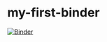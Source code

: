 # my-first-binder
[![Binder](https://mybinder.org/badge_logo.svg)](https://mybinder.org/v2/gh/rc6710/my-first-binder/HEAD)
